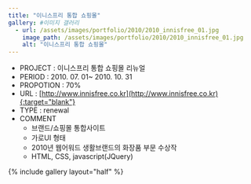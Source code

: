 ```yaml
---
title: "이니스프리 통합 쇼핑몰"
gallery: #이미지 갤러리
  - url: /assets/images/portfolio/2010/2010_innisfree_01.jpg
    image_path: /assets/images/portfolio/2010/2010_innisfree_01.jpg
    alt: "이니스프리 통합 쇼핑몰"
---
```


- PROJECT : 이니스프리 통합 쇼핑몰 리뉴얼
- PERIOD : 2010. 07. 01~ 2010. 10. 31
- PROPOTION : 70%
- URL : [http://www.innisfree.co.kr](http://www.innisfree.co.kr){:target="blank"}
- TYPE : renewal
- COMMENT
  - 브랜드/쇼핑몰 통합사이트
  - 가로UI 형태
  - 2010년 웹어워드 생활브랜드의 화장품 부문 수상작
  - HTML, CSS, javascript(JQuery)

{% include gallery layout="half" %}
